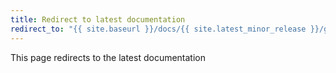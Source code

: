 ```yaml
---
title: Redirect to latest documentation
redirect_to: "{{ site.baseurl }}/docs/{{ site.latest_minor_release }}/getting-started/shell"
---
```


This page redirects to the latest documentation
